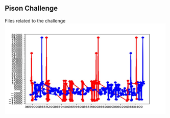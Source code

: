 ## Pison Challenge
Files related to the challenge
![alt text](https://github.com/rrmore/PisonChallenge/blob/master/Graph.jpg)
